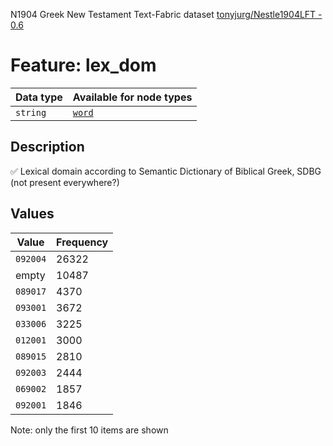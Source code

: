 <p>N1904 Greek New Testament Text-Fabric dataset <a href="https://github.com/tonyjurg/Nestle1904LFT">tonyjurg/Nestle1904LFT - 0.6</a></p>

<h1>Feature: lex_dom</h1>

<table>
<thead>
<tr>
  <th>Data type</th>
  <th>Available for node types</th>
</tr>
</thead>
<tbody>
<tr>
  <td><code>string</code></td>
  <td><A HREF="featurebynodetype.md#word"><code>word</code></A></td>
</tr>
</tbody>
</table>

<h2>Description</h2>

<p>✅ Lexical domain according to Semantic Dictionary of Biblical Greek, SDBG (not present everywhere?)</p>

<h2>Values</h2>

<table>
<thead>
<tr>
  <th>Value</th>
  <th>Frequency</th>
</tr>
</thead>
<tbody>
<tr>
  <td><code>092004</code></td>
  <td>26322</td>
</tr>
<tr>
  <td>empty</td>
  <td>10487</td>
</tr>
<tr>
  <td><code>089017</code></td>
  <td>4370</td>
</tr>
<tr>
  <td><code>093001</code></td>
  <td>3672</td>
</tr>
<tr>
  <td><code>033006</code></td>
  <td>3225</td>
</tr>
<tr>
  <td><code>012001</code></td>
  <td>3000</td>
</tr>
<tr>
  <td><code>089015</code></td>
  <td>2810</td>
</tr>
<tr>
  <td><code>092003</code></td>
  <td>2444</td>
</tr>
<tr>
  <td><code>069002</code></td>
  <td>1857</td>
</tr>
<tr>
  <td><code>092001</code></td>
  <td>1846</td>
</tr>
</tbody>
</table>

<p>Note: only the first 10 items are shown</p>
